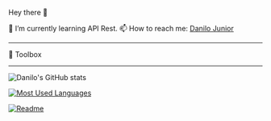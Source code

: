  Hey there 👋

🌱 I’m currently learning API Rest.
📫 How to reach me: [Danilo Junior](https://www.linkedin.com/in/danilogarciajr/ "linkedin")

___

🧰 Toolbox


___

![Danilo's GitHub stats](https://github-readme-stats.vercel.app/api?username=TheDanOfCourse&show_icons=true&theme=dark)

[![Most Used Languages](https://github-readme-stats.vercel.app/api/top-langs/?username=TheDanOfCourse)](https://github.com/TheDanOfCourse/github-readme-stats)

[![Readme](https://github-readme-stats.vercel.app/api/pin/?username=anuraghazra&repo=github-readme-stats)](https://github.com/TheDanOfCourse/github-readme-stats)

